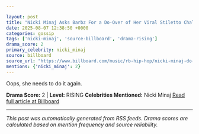 ```yaml
---

layout: post
title: "Nicki Minaj Asks Barbz For a Do-Over of Her Viral Stiletto Challenge After Admitting Dress ‘A Tad Shorter’ Than She Expected"""
date: 2025-08-07 12:38:50 +0000
categories: gossip
tags: ['nicki-minaj', 'source-billboard', 'drama-rising']
drama_score: 2
primary_celebrity: nicki_minaj
source: billboard
source_url: "https://www.billboard.com/music/rb-hip-hop/nicki-minaj-do-over-stiletto-challenge-wardrobe-malfunction-1236038431/"""
mentions: {'nicki_minaj': 2}
---
```


Oops, she needs to do it again.

**Drama Score:** 2 | **Level:** RISING **Celebrities Mentioned:** Nicki Minaj [Read full article at Billboard](https://www.billboard.com/music/rb-hip-hop/nicki-minaj-do-over-stiletto-challenge-wardrobe-malfunction-1236038431/)

---

*This post was automatically generated from RSS feeds. Drama scores are calculated based on mention frequency and source reliability.*